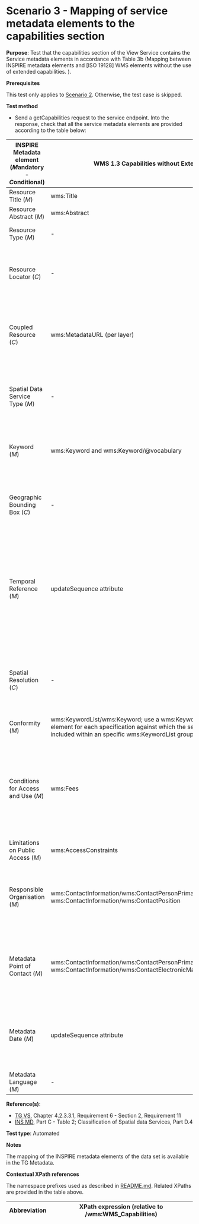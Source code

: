 # Scenario 3 - Mapping of service metadata elements to the capabilities section

**Purpose**: Test that the capabilities section of the View Service contains the Service metadata elements in accordance with Table 3b (Mapping between INSPIRE metadata elements and [ISO 19128] WMS elements without the use of extended capabilities. ).

**Prerequisites**

This test only applies to [Scenario 2](./README.md#scenarios). Otherwise, the test case is skipped.

**Test method**

* Send a getCapabilities request to the service endpoint. Into the response, check that all the service metadata elements are provided according to the table below:

| INSPIRE Metadata element<br>(***M***andatory - ***C***onditional) | WMS 1.3 Capabilities without ExtendedCapabilities                                                                                                                               | Fallback                                                                                                                                                                                                                             | XPath expression (relative to /WMS_Capabilities/)                                                                     | Multiplicity | Condition                                                                         | Specific TG requirement (if present)                                                                                                                                                                                            | Check type                                                                                       |
| ----------------------------------------------------- | ------------------------------------------------------------------------------------------------------------------------------------------------------------------------------- | ------------------------------------------------------------------------------------------------------------------------------------------------------------------------------------------------------------------------------------ | --------------------------------------------------------------------------------------------------------------------- | ------------ | --------------------------------------------------------------------------------- | ------------------------------------------------------------------------------------------------------------------------------------------------------------------------------------------------------------------------------- | ------------------------------------------------------------------------------------------------ |
| Resource Title (_M_)                                    | wms:Title                                                                                                                                                                       |                                                                                                                                                                                                                                      | Service/Title                                                                                                         | 1            |                                                                                   |                                                                                                                                                                                                                                 | Automatic                                                                                        |
| Resource Abstract (_M_)                                 | wms:Abstract                                                                                                                                                                    |                                                                                                                                                                                                                                      | Service/Abstract                                                                                                      | 1            |                                                                                   |                                                                                                                                                                                                                                 | Automatic                                                                                        |
| Resource Type (_M_)                                     | \-                                                                                                                                                                              | Is by default "service"                                                                                                                                                                                                              |                                                                                                                       | 1            |                                                                                   | Requirement 11: the value shall be 'service'.                                                                                                                                                                                   | Manual                                                                                           |
| Resource Locator (_C_)                                  | \-                                                                                                                                                                              | Resource Locator of the data set                                                                                                                                                                                                     |                                                                                                                       | 0..\*        | Mandatory if linkage to the service is available.                                 |                                                                                                                                                                                                                                 | Manual (Check performed on the dataset metadata by CC8)                                          |
| Coupled Resource (_C_)                                  | wms:MetadataURL (per layer)                                                                                                                                                     |                                                                                                                                                                                                                                      | Capability/Layer/Layer/MetadataURL/OnlineResource/@xlink:href                                                         | 0..\*        | Mandatory if linkage to data sets on which the service operates are available.    | Requirement 14: the value shall be a URL that allows access to a metadata record.                                                                                                                                               | Automatic + Manual                                                                               |
| Spatial Data Service Type (_M_)                         | \-                                                                                                                                                                              | In a ISO/TS 19139:2007 metadata record dataset: gmd:MD_Metadata/gmd:distributionInfo/gmd:MD_Distribution/gmd:transferOptions/gmd:MD_DigitalTransferOptions/gmd:onLine/gmd:CI_OnlineResource/gmd:applicationProfile                   |                                                                                                                       | 1            |                                                                                   | Requirement 15:  the value shall be 'view'.                                                                                                                                                                                     | No check (Check performed on the dataset metadata by CC8)                                        |
| Keyword (_M_)                                           | wms:Keyword and wms:Keyword/@vocabulary                                                                                                                                         |                                                                                                                                                                                                                                      | Service/KeywordList/Keyword and Service/KeywordList/Keyword/@vocabulary                                               | 1..\*        |                                                                                   | Requirement 16: at least one keyword from the Classification of spatial data services shall be provided.                                                                                                                        | Automatic                                                                                        |
| Geographic Bounding Box (_C_)                           | \-                                                                                                                                                                              | Geographic Bounding Box of the data set                                                                                                                                                                                              |                                                                                                                       | 0..\*        | Mandatory for services with an explicit geographic extent.                        |                                                                                                                                                                                                                                 | Manual                                                                                           |
| Temporal Reference (_M_)                                | updateSequence attribute                                                                                                                                                        | If in the optional<br>updateSequence attribute a timestamp value is not present, the<br>Temporal Reference is mapped to the Temporal Reference of the dataset<br>metadata, in order of a date of type publication,revision creation. | /@updateSequence                                                                                                      | 1..\*        |                                                                                   | Requirement 20: one of the following dates shall be provided: date of publication, date of last revision, or the date of creation. Date of last revision is preferred. The date shall be expressed in conformity with ISO 8601. | Automatic + Manual                                                                               |
| Spatial Resolution (_C_)                                | \-                                                                                                                                                                              | Spatial Resolution of the data set                                                                                                                                                                                                   |                                                                                                                       | 0..\*        | Mandatory when there is a restriction on the spatial resolution for this service. |                                                                                                                                                                                                                                 | Manual                                                                                           |
| Conformity (_M_)                                        | wms:KeywordList/wms:Keyword; use a wms:Keyword<br>element for each specification against which the service is conformant,<br>included within an specific wms:KeywordList group. |                                                                                                                                                                                                                                      | Service/KeywordList/Keyword and Service/KeywordList/Keyword/@vocabulary                                               | 1..\*        |                                                                                   |                                                                                                                                                                                                                                 | Automatic                                                                                        |
| Conditions for Access and Use (_M_)                     | wms:Fees                                                                                                                                                                        |                                                                                                                                                                                                                                      | Service/Fees                                                                                                          | 1..\*        |                                                                                   | Requirement 24: If no conditions apply to the access and use of the resource, the value "no conditions apply" shall be used. If conditions are unknown "conditions unknown" shall be used.                                      | Automatic                                                                                        |
| Limitations on Public Access (_M_)                      | wms:AccessConstraints                                                                                                                                                           |                                                                                                                                                                                                                                      | Service/AccessConstraints                                                                                             | 1..\*        |                                                                                   |                                                                                                                                                                                                                                 | Automatic                                                                                        |
| Responsible Organisation (_M_)                          | wms:ContactInformation/wms:ContactPersonPrimary/wms:ContactOrganization and<br>wms:ContactInformation/wms:ContactPosition                                                       |                                                                                                                                                                                                                                      | Service/ContactInformation/ContactPersonPrimary/ContactOrganization and<br>Service/ContactInformation/ContactPosition | 1..\*        |                                                                                   | Requirement 26: The value domain of the Responsible Party role shall be one of the values of code list Responsible party role.                                                                                                  | Automatic                                                                                        |
| Metadata Point of Contact (_M_)                         | wms:ContactInformation/wms:ContactPersonPrimary/wms:ContactOrganization and<br>wms:ContactInformation/wms:ContactElectronicMailAddress                                          |                                                                                                                                                                                                                                      | Service/ContactInformation/ContactPersonPrimary/ContactOrganization and<br>Service/ContactInformation/ContactPosition | 1..\*        |                                                                                   | Requirement 27: The role of the metadata point of contact shall be "pointOfContact".                                                                                                                                            | Manual (the Metadata Point Of Contact is assumed to be the same as the Responsible Organisation) |
| Metadata Date (_M_)                                     | updateSequence attribute                                                                                                                                                        | If in the optional<br>updateSequence attribute a timestamp value is not present, the<br>Metadata Date is mapped to the Temporal reference of the dataset<br>metadata, in order of a date of type publication,revision creation.      | /@updateSequence                                                                                                      | 1            |                                                                                   | Requirement 29: The date shall be expressed in conformity with the [INS MD], meaning it shall be expressed in conformity with ISO 8601.                                                                                         | Automatic + Manual                                                                               |
| Metadata Language (_M_)                                 | \-                                                                                                                                                                              | Metadata Language of the data set                                                                                                                                                                                                    |                                                                                                                       | 1            |                                                                                   |                                                                                                                                                                                                                                 | Manual                                                                                           |



**Reference(s)**:
* [TG VS](./README.md#ref_TG_VS), Chapter 4.2.3.3.1, Requirement 6 - Section 2, Requirement 11
* [INS MD](./README.md#ref_INS_MD), Part C - Table 2; Classification of Spatial data Services, Part D.4

**Test type**: Automated

**Notes**

The mapping of the INSPIRE metadata elements of the data set is available in the TG Metadata.


**Contextual XPath references**

The namespace prefixes used as described in [README.md](./README.md#namespaces).
Related XPaths are provided in the table above.

Abbreviation                                               |  XPath expression (relative to /wms:WMS_Capabilities)
---------------------------------------------------------- | -------------------------------------------------------------------------

